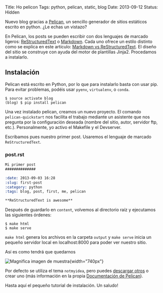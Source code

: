 Title: Ho pelicon
Tags: python, pelican, static, blog
Date: 2013-09-12
Status: Hidden

Nuevo blog gracias a [Pelican](http://www.getpelican.com), un sencillo generador de sitios estáticos escrito en python. ¿Le echas un vistazo?

En Pelican, los posts se pueden escribir con dos lenguajes de marcado ligeros: [ReStructuredText](http://code.nabla.net/es/rest.html) o [Markdown](http://daringfireball.net/projects/markdown/). Cada uno ofrece un estilo distinto como se explica en este artículo: [Markdown vs ReStructuredText](https://jasonstitt.com/markdown-vs-rst-pelican). El diseño del sitio se construye con ayuda del motor de plantillas Jinja2. Procedamos a instalarlo.

## Instalación

Pelican está escrito en Python, por lo que para instalarlo basta con usar pip. Para evitar problemas, podéis usar `pyenv`, `virtualenv`, o `conda`.

```console
$ source activate blog
(blog) $ pip install pelican
```

Una vez instalado pelican, creamos un nuevo proyecto. El comando `pelican-quickstart` nos facilita el trabajo mediante un asistente que nos pregunta por la configuración deseada (nombre del sitio, autor, servidor ftp, etc.). Personalmente, yo activo el Makefile y el Devserver.

Escribamos pues nuestro primer post. Usaremos el lenguaje de marcado `ReStructuredText`.

### post.rst

```restructuredtext
Mi primer post
##############

:date: 2013-09-03 16:28
:slug: first-post
:category: python
:tags: blog, post, first, me, pelican

**ReStructuredText is awesome**
```

Después de guardarlo en `content`, volvemos al directorio raíz y ejecutamos las siguientes órdenes:

```console
$ make html
$ make serve
```

`make html` genera los archivos en la carpeta `output` y `make serve` inicia un pequeño servidor local en localhost:8000 para poder ver nuestro sitio.

Así es como tendrá que quedarnos

![Magnifica imagen de muestra]({static}/images/screenshot.png){width="740px"}

Por defecto se utiliza el tema `notmyidea`, pero puedes [descargar otros](http://pelicanthemes.com) o crear uno (más información en la propia [Documentación de Pelican](http://docs.getpelican.com/en/stable/)).

Hasta aquí el pequeño tutorial de instalación. Un saludo!
